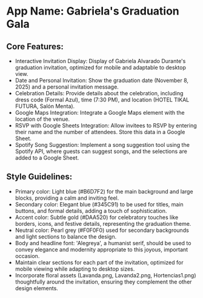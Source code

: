 # **App Name**: Gabriela's Graduation Gala

## Core Features:

- Interactive Invitation Display: Display of Gabriela Alvarado Durante's graduation invitation, optimized for mobile and adaptable to desktop view.
- Date and Personal Invitation: Show the graduation date (November 8, 2025) and a personal invitation message.
- Celebration Details: Provide details about the celebration, including dress code (Formal Azul), time (7:30 PM), and location (HOTEL TIKAL FUTURA, Salón Menta).
- Google Maps Integration: Integrate a Google Maps element with the location of the venue.
- RSVP with Google Sheets Integration: Allow invitees to RSVP by entering their name and the number of attendees. Store this data in a Google Sheet.
- Spotify Song Suggestion: Implement a song suggestion tool using the Spotify API, where guests can suggest songs, and the selections are added to a Google Sheet.

## Style Guidelines:

- Primary color: Light blue (#B6D7F2) for the main background and large blocks, providing a calm and inviting feel.
- Secondary color: Elegant blue (#345C91) to be used for titles, main buttons, and formal details, adding a touch of sophistication.
- Accent color: Subtle gold (#DAA520) for celebratory touches like borders, icons, and festive details, representing the graduation theme.
- Neutral color: Pearl grey (#F0F0F0) used for secondary backgrounds and light sections to balance the design.
- Body and headline font: 'Alegreya', a humanist serif, should be used to convey elegance and modernity appropriate to this joyous, important occasion.
- Maintain clear sections for each part of the invitation, optimized for mobile viewing while adapting to desktop sizes.
- Incorporate floral assets (Lavanda.png, Lavanda2.png, Hortencias1.png) thoughtfully around the invitation, ensuring they complement the other design elements.